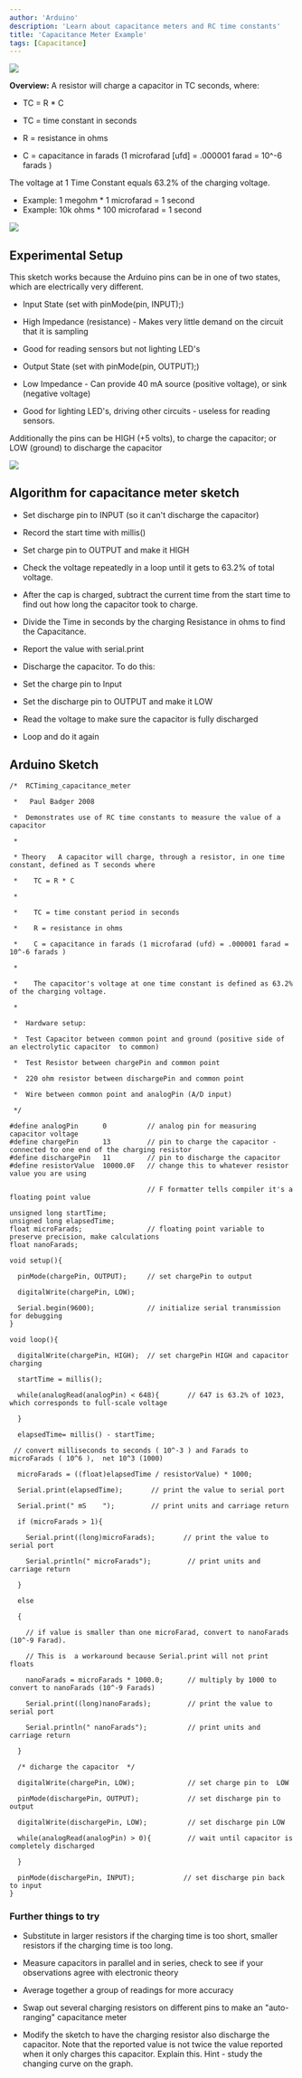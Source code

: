 ```yaml
---
author: 'Arduino'
description: 'Learn about capacitance meters and RC time constants'
title: 'Capacitance Meter Example'
tags: [Capacitance]
---
```


![](assets/RCSchem.png)

**Overview:** A resistor will charge a capacitor in TC seconds, where:

- TC = R * C

- TC = time constant in seconds

- R = resistance in ohms

- C = capacitance in farads (1 microfarad [ufd] = .000001 farad = 10^-6 farads )

The voltage at 1 Time Constant equals 63.2% of the charging voltage.

- Example: 1 megohm * 1 microfarad = 1 second
- Example: 10k ohms  * 100 microfarad = 1 second

![](assets/RCTimeConstant.gif)

## Experimental Setup

This sketch works because the Arduino pins can be in one of two states, which are electrically very different.

- Input State (set with pinMode(pin, INPUT);)

- High Impedance (resistance) - Makes very little demand on the circuit that it is sampling

- Good for reading sensors but not lighting LED's

- Output State (set with pinMode(pin, OUTPUT);)

- Low Impedance - Can provide 40 mA source (positive voltage), or sink (negative voltage)

- Good for lighting LED's, driving other circuits - useless for reading sensors.

Additionally the pins can be HIGH (+5 volts), to charge the capacitor; or LOW (ground) to discharge the capacitor

![](assets/CapacitanceMeterSchem.png)

## Algorithm for capacitance meter sketch

- Set discharge pin to INPUT (so it can't discharge the capacitor)

- Record the start time with millis()

- Set charge pin to OUTPUT and make it HIGH

- Check the voltage repeatedly in a loop until it gets to 63.2% of total voltage.

- After the cap is charged, subtract the current time from the start time to find out how long the capacitor took to charge.

- Divide the Time in seconds by the charging Resistance in ohms to find the Capacitance.

- Report the value with serial.print

- Discharge the capacitor. To do this:

- Set the charge pin to Input

- Set the discharge pin to OUTPUT and make it LOW

- Read the voltage to make sure the capacitor is fully discharged

- Loop and do it again

## Arduino Sketch

```arduino
/*  RCTiming_capacitance_meter

 *   Paul Badger 2008

 *  Demonstrates use of RC time constants to measure the value of a capacitor

 *

 * Theory   A capacitor will charge, through a resistor, in one time constant, defined as T seconds where

 *    TC = R * C

 *

 *    TC = time constant period in seconds

 *    R = resistance in ohms

 *    C = capacitance in farads (1 microfarad (ufd) = .000001 farad = 10^-6 farads )

 *

 *    The capacitor's voltage at one time constant is defined as 63.2% of the charging voltage.

 *

 *  Hardware setup:

 *  Test Capacitor between common point and ground (positive side of an electrolytic capacitor  to common)

 *  Test Resistor between chargePin and common point

 *  220 ohm resistor between dischargePin and common point

 *  Wire between common point and analogPin (A/D input)

 */

#define analogPin      0          // analog pin for measuring capacitor voltage
#define chargePin      13         // pin to charge the capacitor - connected to one end of the charging resistor
#define dischargePin   11         // pin to discharge the capacitor
#define resistorValue  10000.0F   // change this to whatever resistor value you are using

                                  // F formatter tells compiler it's a floating point value

unsigned long startTime;
unsigned long elapsedTime;
float microFarads;                // floating point variable to preserve precision, make calculations
float nanoFarads;

void setup(){

  pinMode(chargePin, OUTPUT);     // set chargePin to output

  digitalWrite(chargePin, LOW);

  Serial.begin(9600);             // initialize serial transmission for debugging
}

void loop(){

  digitalWrite(chargePin, HIGH);  // set chargePin HIGH and capacitor charging

  startTime = millis();

  while(analogRead(analogPin) < 648){       // 647 is 63.2% of 1023, which corresponds to full-scale voltage

  }

  elapsedTime= millis() - startTime;

 // convert milliseconds to seconds ( 10^-3 ) and Farads to microFarads ( 10^6 ),  net 10^3 (1000)

  microFarads = ((float)elapsedTime / resistorValue) * 1000;

  Serial.print(elapsedTime);       // print the value to serial port

  Serial.print(" mS    ");         // print units and carriage return

  if (microFarads > 1){

    Serial.print((long)microFarads);       // print the value to serial port

    Serial.println(" microFarads");         // print units and carriage return

  }

  else

  {

    // if value is smaller than one microFarad, convert to nanoFarads (10^-9 Farad).

    // This is  a workaround because Serial.print will not print floats

    nanoFarads = microFarads * 1000.0;      // multiply by 1000 to convert to nanoFarads (10^-9 Farads)

    Serial.print((long)nanoFarads);         // print the value to serial port

    Serial.println(" nanoFarads");          // print units and carriage return

  }

  /* dicharge the capacitor  */

  digitalWrite(chargePin, LOW);             // set charge pin to  LOW

  pinMode(dischargePin, OUTPUT);            // set discharge pin to output

  digitalWrite(dischargePin, LOW);          // set discharge pin LOW

  while(analogRead(analogPin) > 0){         // wait until capacitor is completely discharged

  }

  pinMode(dischargePin, INPUT);            // set discharge pin back to input
}
```

### Further things to try

- Substitute in larger resistors if the charging time is too short, smaller resistors if the charging time is too long.

- Measure capacitors in parallel and in series, check to see if your observations agree with electronic theory

- Average together a group of readings for more accuracy

- Swap out several charging resistors on different pins to make an "auto-ranging" capacitance meter

- Modify the sketch to have the charging resistor also discharge the capacitor. Note that the reported value is not twice the value reported when it only charges this capacitor. Explain this. Hint - study the changing curve on the graph.
